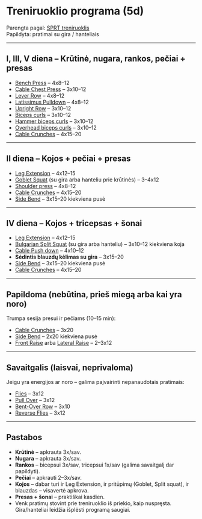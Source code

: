 # Treniruoklio programa (5d)

Parengta pagal: [SPRT treniruoklis](https://github.com/brainthief/sprt)  
Papildyta: pratimai su gira / hanteliais

---

## I, III, V diena – Krūtinė, nugara, rankos, pečiai + presas
- [Bench Press](https://github.com/brainthief/sprt/blob/main/10.%20Bench%20Press/readme.md) – 4x8–12  
- [Cable Chest Press](https://github.com/brainthief/sprt/blob/main/11.%20Cable%20Chest%20Press/readme.md) – 3x10–12  
- [Lever Row](https://github.com/brainthief/sprt/blob/main/23.%20Lever%20Row/readme.md) – 4x8–12  
- [Latissimus Pulldown](https://github.com/brainthief/sprt/blob/main/25.%20Latissimus%20Pulldown/readme.md) – 4x8–12  
- [Upright Row](https://github.com/brainthief/sprt/blob/main/18.%20Upright%20Row/readme.md) – 3x10–12  
- [Biceps curls](https://github.com/brainthief/sprt/blob/main/15.%20Biceps%20curls/readme.md) – 3x10–12  
- [Hammer biceps curls](https://github.com/brainthief/sprt/blob/main/16.%20Hammer%20biceps%20curls/readme.md) – 3x10–12  
- [Overhead biceps curls](https://github.com/brainthief/sprt/blob/main/17.%20Overhead%20biceps%20curls/readme.md) – 3x10–12  
- [Cable Crunches](https://github.com/brainthief/sprt/blob/main/30.%20Cable%20Crunches/readme.md) – 4x15–20  

---

## II diena – Kojos + pečiai + presas
- [Leg Extension](https://github.com/brainthief/sprt/blob/main/01.%20Leg%20Extension/readme.md) – 4x12–15  
- [Goblet Squat](https://www.healthline.com/health/fitness-exercise/dumbbell-goblet-squat?utm_source=chatgpt.com) (su gira arba hanteliu prie krūtinės) – 3–4x12  
- [Shoulder press](https://github.com/brainthief/sprt/blob/main/21.%20Shoulder%20press/readme.md) – 4x8–12  
- [Cable Crunches](https://github.com/brainthief/sprt/blob/main/30.%20Cable%20Crunches/readme.md) – 4x15–20  
- [Side Bend](https://github.com/brainthief/sprt/blob/main/31.%20Side%20Bend/readme.md) – 3x15–20 kiekviena pusė  

---

## IV diena – Kojos + tricepsas + šonai
- [Leg Extension](https://github.com/brainthief/sprt/blob/main/01.%20Leg%20Extension/readme.md) – 4x12–15  
- [Bulgarian Split Squat](https://www.healthline.com/health/fitness-exercise/bulgarian-split-squat?utm_source=chatgpt.com) (su gira arba hanteliu) – 3x10–12 kiekviena koja  
- [Cable Push down](https://github.com/brainthief/sprt/blob/main/14.%20Cable%20Push%20down/readme.md) – 4x10–12  
- **Sėdintis blauzdų kėlimas su gira** – 3x15–20  
- [Side Bend](https://github.com/brainthief/sprt/blob/main/31.%20Side%20Bend/readme.md) – 3x15–20 kiekviena pusė  
- [Cable Crunches](https://github.com/brainthief/sprt/blob/main/30.%20Cable%20Crunches/readme.md) – 4x15–20  

---

## Papildoma (nebūtina, prieš miegą arba kai yra noro)
Trumpa sesija presui ir pečiams (10–15 min):
- [Cable Crunches](https://github.com/brainthief/sprt/blob/main/30.%20Cable%20Crunches/readme.md) – 3x20  
- [Side Bend](https://github.com/brainthief/sprt/blob/main/31.%20Side%20Bend/readme.md) – 2x20 kiekviena pusė  
- [Front Raise](https://github.com/brainthief/sprt/blob/main/19.%20Front%20Raise/readme.md) arba [Lateral Raise](https://github.com/brainthief/sprt/blob/main/20.%20Lateral%20Raise/readme.md) – 2–3x12  

---

## Savaitgalis (laisvai, neprivaloma)
Jeigu yra energijos ar noro – galima paįvairinti nepanaudotais pratimais:
- [Flies](https://github.com/brainthief/sprt/blob/main/12.%20Flies/readme.md) – 3x12  
- [Pull Over](https://github.com/brainthief/sprt/blob/main/13.%20Pull%20Over/readme.md) – 3x12  
- [Bent-Over Row](https://github.com/brainthief/sprt/blob/main/22.%20Bent-Over%20Row/readme.md) – 3x10  
- [Reverse Flies](https://github.com/brainthief/sprt/blob/main/26.%20Reverse%20Flies/readme.md) – 3x12  

---

## Pastabos
- **Krūtinė** – apkrauta 3x/sav.  
- **Nugara** – apkrauta 3x/sav.  
- **Rankos** – bicepsui 3x/sav, tricepsui 1x/sav (galima savaitgalį dar papildyti).  
- **Pečiai** – apkrauti 2–3x/sav.  
- **Kojos** – dabar turi ir Leg Extension, ir pritūpimų (Goblet, Split squat), ir blauzdas – visavertė apkrova.  
- **Presas + šonai** – praktiškai kasdien.  
- Venk pratimų stovint prie treniruoklio iš priekio, kaip nuspręsta. Gira/hanteliai leidžia išplėsti programą saugiai.  
